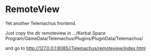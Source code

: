 RemoteView
==========

Yet another Telemachus frontend.

Just copy the dir remoteview in .../Kerbal Space Program/GameData/Telemachus/Plugins/PluginData/Telemachus/

and go to http://127.0.0.1:8085//Telemachus/remoteview/index.html
